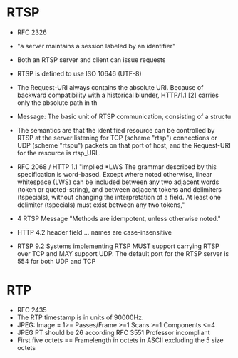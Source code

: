 RTSP
=====
-   RFC 2326 
-   "a server maintains
    a session labeled by an identifier"
-   Both an RTSP server and client can issue requests
-   RTSP is defined to use ISO 10646 (UTF-8)
-   The Request-URI always contains the absolute URI. Because of
       backward compatibility with a historical blunder, HTTP/1.1 [2]
       carries only the absolute path in th
-   Message:
         The basic unit of RTSP communication, consisting of a
         structu
-   The semantics
       are that the identified resource can be controlled by RTSP at the
       server listening for TCP (scheme "rtsp") connections or UDP (scheme
       "rtspu") packets on that port of host, and the Request-URI for the
       resource is rtsp_URL.
       
-   RFC 2068 / HTTP 1.1 "implied *LWS
                              The grammar described by this specification is word-based. Except
                              where noted otherwise, linear whitespace (LWS) can be included
                              between any two adjacent words (token or quoted-string), and
                              between adjacent tokens and delimiters (tspecials), without
                              changing the interpretation of a field. At least one delimiter
                              (tspecials) must exist between any two tokens,"
-   4 RTSP Message "Methods are idempotent,
     unless otherwise noted."
-   HTTP 4.2 header field ...  names are case-insensitive
-   RTSP 9.2 Systems implementing RTSP MUST support carrying RTSP over TCP and MAY
       support UDP. The default port for the RTSP server is 554 for both UDP
       and TCP

RTP
====
- RFC 2435
- The RTP timestamp is in units of 90000Hz. 
- JPEG: Image = 1>= Passes/Frame >=1 Scans >=1 Components <=4
- JPEG PT should be 26 according RFC 3551  Professor incompliant
- First five octets == Framelength in octets in ASCII excluding the 5 size octets
